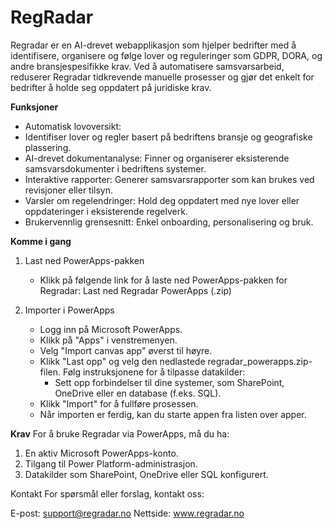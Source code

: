 # RegRadar
Regradar er en AI-drevet webapplikasjon som hjelper bedrifter med å identifisere, organisere og følge lover og reguleringer som GDPR, DORA, og andre bransjespesifikke krav. Ved å automatisere samsvarsarbeid, reduserer Regradar tidkrevende manuelle prosesser og gjør det enkelt for bedrifter å holde seg oppdatert på juridiske krav.

**Funksjoner**
- Automatisk lovoversikt:
- Identifiser lover og regler basert på bedriftens bransje og geografiske plassering.
- AI-drevet dokumentanalyse: Finner og organiserer eksisterende samsvarsdokumenter i bedriftens systemer.
- Interaktive rapporter: Generer samsvarsrapporter som kan brukes ved revisjoner eller tilsyn.
- Varsler om regelendringer: Hold deg oppdatert med nye lover eller oppdateringer i eksisterende regelverk.
- Brukervennlig grensesnitt: Enkel onboarding, personalisering og bruk.

**Komme i gang**

1. Last ned PowerApps-pakken
   
   - Klikk på følgende link for å laste ned PowerApps-pakken for Regradar: Last ned Regradar PowerApps (.zip)

2. Importer i PowerApps

   - Logg inn på Microsoft PowerApps.
   - Klikk på "Apps" i venstremenyen.
   - Velg "Import canvas app" øverst til høyre.
   - Klikk "Last opp" og velg den nedlastede regradar_powerapps.zip-filen.
     Følg instruksjonene for å tilpasse datakilder:
       - Sett opp forbindelser til dine systemer, som SharePoint, OneDrive eller en database (f.eks. SQL).
   - Klikk "Import" for å fullføre prosessen.
   - Når importen er ferdig, kan du starte appen fra listen over apper.

**Krav**
For å bruke Regradar via PowerApps, må du ha:
1. En aktiv Microsoft PowerApps-konto.
2. Tilgang til Power Platform-administrasjon.
3. Datakilder som SharePoint, OneDrive eller SQL konfigurert.

Kontakt
For spørsmål eller forslag, kontakt oss:

E-post: support@regradar.no
Nettside: www.regradar.no
